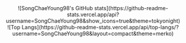 <div align="center">![SongChaeYoung98's GitHub stats](https://github-readme-stats.vercel.app/api?username=SongChaeYoung98&show_icons=true&theme=tokyonight)</div>  
<div align="center">![Top Langs](https://github-readme-stats.vercel.app/api/top-langs/?username=SongChaeYoung98&layout=compact&theme=merko)</div>

